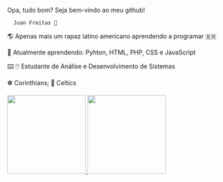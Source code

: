  Opa, tudo bom? Seja bem-vindo ao meu github!

      Juan Freitas 🤙
      
🌎 Apenas mais um rapaz latino americano aprendendo a programar 🇧🇷

🌱 Atualmente aprendendo: Pyhton, HTML, PHP, CSS e JavaScript

⌨️ 🖱️ Estudante de Análise e Desenvolvimento de Sistemas  

⚽ Corinthians; 🏀 Celtics

<div>
<a href="https://github.com/JuanFreitas094">
<img height="180em" src="https://github-readme-stats.vercel.app/api/top-langs/?username=JuanFreitas094&layout=compact&langs_count=7&theme=dracula"/>
<img height="180em" src="https://github-readme-stats.vercel.app/api?username=JuanFreitas094&show_icons=true&theme=dracula&include_all_commits=true&count_private=true"/>
</div>
